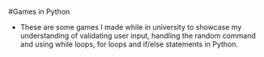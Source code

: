 #Games in Python

- These are some games I made while in university to showcase my understanding of validating user input, handling the random command and using while loops, for loops and if/else statements in Python. 
